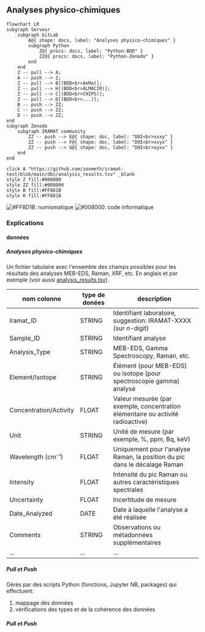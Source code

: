 

## Analyses physico-chimiques

```mermaid
flowchart LR
subgraph Serveur
    subgraph GitLab
        A@{ shape: docs, label: "Analyses physico-chimiques" }
        subgraph Python
            Z@{ procs: docs, label: "Python-BDD" }
            ZZ@{ procs: docs, label: "Python-Zenodo" }
        end
    end
    Z -- pull --> A;
    A -- push --> Z;
    Z -- pull --> B[(BDD<br>AeMa)];
    Z -- pull --> H[(BDD<br>ALMACIR)];
    Z -- pull --> C[(BDD<br>CHIPS)];
    Z -- pull --> D[(BDD<br>...)];
    B -- push --> ZZ;
    C -- push --> ZZ;
    D -- push --> ZZ;
end
subgraph Zenodo
    subgraph IRAMAT community
        ZZ -- push --> E@{ shape: doc, label: "DOI<br>xxxy" }
        ZZ -- push --> F@{ shape: doc, label: "DOI<br>xxyx" }
        ZZ -- push --> G@{ shape: doc, label: "DOI<br>xyxx" }
    end
end

click A "https://github.com/zoometh/iramat-test/blob/main/dbs/analysis_results.tsv" _blank
style Z fill:#008000
style ZZ fill:#008000
style B fill:#FF8D1B
style H fill:#FF8D1B
```

![#FF8D1B](https://placehold.co/15x15/FF8D1B/FF8D1B.png): numismatique 
![#008000](https://placehold.co/15x15/FF8D1B/008000.png): code informatique 

### Explications

#### données

##### Analyses physico-chimiques

Un fichier tabulaire avec l'ensemble des champs possibles pour les résultats des analyses MEB-EDS, Raman, XRF, etc. En anglais et par exemple (voir aussi [analysis_results.tsv](https://github.com/zoometh/iramat-test/blob/main/dbs/analysis_results.tsv)).

| nom colonne             | type de donées | description |
|--------------------------|----------|----------|
| Iramat_ID               | STRING   | Identifiant laboratoire, suggestion: IRAMAT-XXXX (sur *n*-digit) |
| Sample_ID               | STRING   | Identifiant analyse |
| Analysis_Type           | STRING   | MEB-EDS, Gamma Spectroscopy, Raman, etc. |
| Element/Isotope         | STRING   | Élément (pour MEB-EDS) ou isotope (pour spectroscopie gamma) analysé |
| Concentration/Activity  | FLOAT    | Valeur mesurée (par exemple, concentration élémentaire ou activité radioactive) |
| Unit                    | STRING   | Unité de mesure (par exemple, %, ppm, Bq, keV) |
| Wavelength (cm⁻¹)       | FLOAT    | Uniquement pour l'analyse Raman, la position du pic dans le décalage Raman |
| Intensity               | FLOAT    | Intensité du pic Raman ou autres caractéristiques spectrales |
| Uncertainty             | FLOAT    | Incertitude de mesure |
| Date_Analyzed           | DATE     | Date à laquelle l'analyse a été réalisée |
| Comments                | STRING   | Observations ou métadonnées supplémentaires |
| ...                | ...   | ... |

##### Pull et Push

Gérés par des scripts Python (fonctions, Jupyter NB, packages) qui effectuent:

1. mappage des données
2. vérifications des types et de la cohérence des données 

##### Pull et Push

